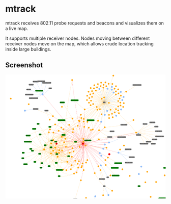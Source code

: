 # mtrack

mtrack receives 802.11 probe requests and beacons and visualizes them on a live map.

It supports multiple receiver nodes. Nodes moving between different receiver nodes move on the map, which allows crude location tracking inside large buildings.

## Screenshot

![screenshot](screenshot.png)
